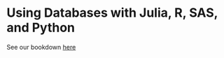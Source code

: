 # Using Databases with Julia, R, SAS, and Python

See our bookdown [here](https://jennalandy.github.io/stat400_database_tutorials)